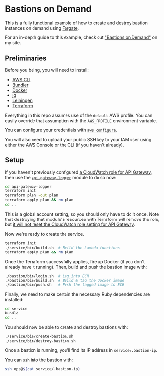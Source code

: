 # Bastions on Demand

This is a fully functional example of how to create and destroy bastion instances on demand using [Fargate](https://aws.amazon.com/fargate/).

For an in-depth guide to this example, check out ["Bastions on Demand"](https://theconsultingcto.com/posts/bastions-on-demand) on my site.

## Preliminaries

Before you being, you will need to install:

- [AWS CLI](https://aws.amazon.com/cli/)
- [Bundler](https://bundler.io)
- [Docker](https://www.docker.com)
- [jq](https://stedolan.github.io/jq/)
- [Leiningen](https://leiningen.org) 
- [Terraform](https://www.terraform.io)

Everything in this repo assumes use of the `default` AWS profile. You can easily override that assumption with the `AWS_PROFILE` environment variable.

You can configure your credentials with [`aws configure`](https://docs.aws.amazon.com/cli/latest/reference/configure/).

You will also need to upload your public SSH key to your IAM user using either the AWS Console or the CLI (if you haven't already).

## Setup

If you haven't previously configured [a CloudWatch role for API Gateway](https://aws.amazon.com/premiumsupport/knowledge-center/api-gateway-cloudwatch-logs/), then use the [`api-gateway-logger`](https://github.com/jdhollis/bastions-on-demand/tree/master/api-gateway-logger) module to do so now:

```bash
cd api-gateway-logger
terraform init
terraform plan -out plan
terraform apply plan && rm plan
cd ..
``` 

This is a global account setting, so you should only have to do it once. Note that destroying that module's resources with Terraform will remove the role, but [it will not reset the CloudWatch role setting for API Gateway](https://www.terraform.io/docs/providers/aws/r/api_gateway_account.html).

Now we're ready to create the service.

```bash
terraform init
./service/bin/build.sh  # Build the Lambda functions
terraform apply plan && rm plan
```

Once the Terraform successfully applies, fire up Docker (if you don't already have it running). Then, build and push the bastion image with:

```bash
./bastion/bin/login.sh  # Log into ECR
./bastion/bin/build.sh  # Build & tag the Docker image
./bastion/bin/push.sh   # Push the tagged image to ECR
```

Finally, we need to make certain the necessary Ruby dependencies are installed:

```bash
cd service
bundle
cd ..
```

You should now be able to create and destroy bastions with:

```bash
./service/bin/create-bastion.sh
./service/bin/destroy-bastion.sh
```

Once a bastion is running, you'll find its IP address in `service/.bastion-ip`.

You can `ssh` into the bastion with:

```bash
ssh ops@$(cat service/.bastion-ip)
```
